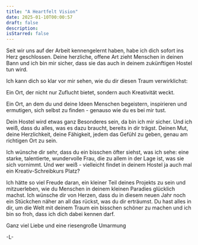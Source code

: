 ```yaml
---
title: "A Heartfelt Vision"
date: 2025-01-10T00:00:57
draft: false
description: 
isStarred: false
---
```

Seit wir uns auf der Arbeit kennengelernt haben, habe ich dich sofort ins Herz geschlossen. 
Deine herzliche, offene Art zieht Menschen in deinen Bann und ich bin mir sicher, dass sie das auch in deinem zukünftigen Hostel tun wird.

Ich kann dich so klar vor mir sehen, wie du dir diesen Traum verwirklichst: 

Ein Ort, der nicht nur Zuflucht bietet, sondern auch Kreativität weckt. 

Ein Ort, an dem du und deine Ideen Menschen begeistern, inspirieren und ermutigen, sich selbst zu finden - genauso wie du es bei mir tust. 

Dein Hostel wird etwas ganz Besonderes sein, da bin ich mir sicher. Und ich weiß, dass du alles, was es dazu braucht, bereits in dir trägst.  Deinen Mut, deine Herzlichkeit, deine Fähigkeit, jedem das Gefühl zu geben, genau am richtigen Ort zu sein. 

Ich wünsche dir sehr, dass du ein bisschen öfter siehst, was ich sehe: eine starke, talentierte, wundervolle Frau, die zu allem in der Lage ist, was sie sich vornimmt. Und wer weiß - vielleicht findet in deinem Hostel ja auch mal ein Kreativ-Schreibkurs Platz? 

Ich hätte so viel Freude daran, ein kleiner Teil deines Projekts zu sein und mitzuerleben, wie du Menschen in deinem kleinen Paradies glücklich machst.  Ich wünsche dir von Herzen, dass du in diesem neuen Jahr noch ein Stückchen näher an all das rückst, was du dir erträumst. Du hast alles in dir, um die Welt mit deinem Traum ein bisschen schöner zu machen und ich bin so froh, dass ich dich dabei kennen darf. 

Ganz viel Liebe und eine riesengroße Umarmung
 
-L-
